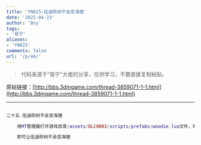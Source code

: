 ```yaml
---
title: 'YN025-伍迪砍树不会变海狸'
date: '2025-04-23'
author: 'Bny'
tags:
- '易宁'
aliases:
- 'YN025'
comments: false
url: '/p/44/'
---
```


> 代码来源于“易宁”大佬的分享，仅供学习，不要直接复制粘贴。

原帖链接：[http://bbs.3dmgame.com/thread-3859071-1-1.html](http://bbs.3dmgame.com/thread-3859071-1-1.html)

---

```lua  

二十五.伍迪砍树不会变海狸

	用MT管理器打开游戏目录/assets/DLC0002/scripts/prefabs/woodie.lua文件，将inst.components.beaverness:DoDelta(3)替换为inst.components.beaverness:DoDelta(0)

	即可让伍迪砍树不会变海狸

```  

